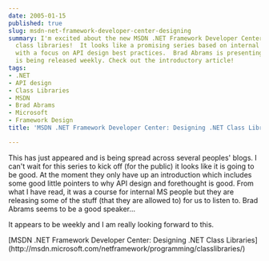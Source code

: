 ```yaml
---
date: 2005-01-15
published: true
slug: msdn-net-framework-developer-center-designing
summary: I'm excited about the new MSDN .NET Framework Developer Center on designing
  class libraries!  It looks like a promising series based on internal Microsoft training,
  with a focus on API design best practices.  Brad Abrams is presenting, and the content
  is being released weekly. Check out the introductory article!
tags:
- .NET
- API design
- Class Libraries
- MSDN
- Brad Abrams
- Microsoft
- Framework Design
title: 'MSDN .NET Framework Developer Center: Designing .NET Class Libraries'

---
```

This has just appeared and is being spread across several peoples' blogs. I can't wait for this series to kick off (for the public) it looks like it is going to be good. At the moment they only have up an introduction which includes some good little pointers to why API design and forethought is good. From what I have read, it was a course for internal MS people but they are releasing some of the stuff (that they are allowed to) for us to listen to. Brad Abrams seems to be a good speaker...
<p />
It appears to be weekly and I am really looking forward to this.
<p />
[MSDN .NET Framework Developer Center: Designing .NET Class Libraries](http://msdn.microsoft.com/netframework/programming/classlibraries/)


